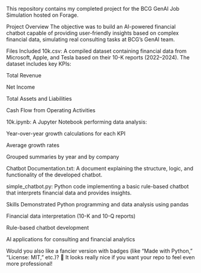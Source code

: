 This repository contains my completed project for the BCG GenAI Job Simulation hosted on Forage.

Project Overview
The objective was to build an AI-powered financial chatbot capable of providing user-friendly insights based on complex financial data, simulating real consulting tasks at BCG’s GenAI team.

Files Included
10k.csv:
A compiled dataset containing financial data from Microsoft, Apple, and Tesla based on their 10-K reports (2022–2024).
The dataset includes key KPIs:

Total Revenue

Net Income

Total Assets and Liabilities

Cash Flow from Operating Activities

10k.ipynb:
A Jupyter Notebook performing data analysis:

Year-over-year growth calculations for each KPI

Average growth rates

Grouped summaries by year and by company

Chatbot Documentation.txt:
A document explaining the structure, logic, and functionality of the developed chatbot.

simple_chatbot.py:
Python code implementing a basic rule-based chatbot that interprets financial data and provides insights.

Skills Demonstrated
Python programming and data analysis using pandas

Financial data interpretation (10-K and 10-Q reports)

Rule-based chatbot development

AI applications for consulting and financial analytics

Would you also like a fancier version with badges (like “Made with Python,” “License: MIT,” etc.)? 🚀
It looks really nice if you want your repo to feel even more professional!
